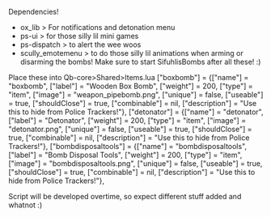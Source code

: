 Dependencies!
- ox_lib > For notifications and detonation menu
- ps-ui > for those silly lil mini games
- ps-dispatch > to alert the wee woos
- scully_emotemenu > to do those silly lil animations when arming or disarming the bombs!
Make sure to start SifuhlisBombs after all these! :)


Place these into Qb-core>Shared>Items.lua
["boxbomb"] 			 = {["name"] = "boxbomb", 			 	["label"] = "Wooden Box Bomb", 		["weight"] = 200, 		["type"] = "item", 		["image"] = "weapon_pipebomb.png", 	["unique"] = false, 	["useable"] = true, 	["shouldClose"] = true,    ["combinable"] = nil,   ["description"] = "Use this to hide from Police Trackers!"},
["detonator"] 			 = {["name"] = "detonator", 			 	["label"] = "Detonator", 		["weight"] = 200, 		["type"] = "item", 		["image"] = "detonator.png", 	["unique"] = false, 	["useable"] = true, 	["shouldClose"] = true,    ["combinable"] = nil,   ["description"] = "Use this to hide from Police Trackers!"},
["bombdisposaltools"] 			 = {["name"] = "bombdisposaltools", 			 	["label"] = "Bomb Disposal Tools", 		["weight"] = 200, 		["type"] = "item", 		["image"] = "bombdisposaltools.png", 	["unique"] = false, 	["useable"] = true, 	["shouldClose"] = true,    ["combinable"] = nil,   ["description"] = "Use this to hide from Police Trackers!"},


Script will be developed overtime, so expect different stuff added and whatnot :)
